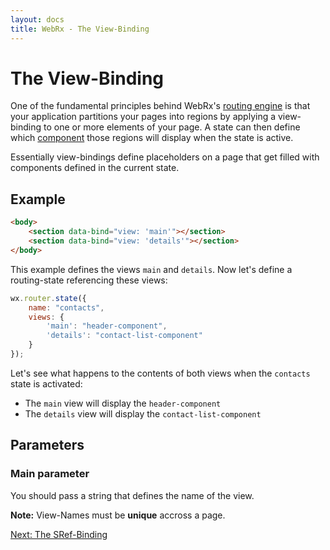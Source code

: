 ```yaml
---
layout: docs
title: WebRx - The View-Binding
---
```

# The View-Binding

One of the fundamental principles behind WebRx's [routing engine](/docs/routing-overview.html) is that your application partitions
your pages into regions by applying a view-binding to one or more
elements of your page. A state can then define which [component](/docs/component-overview.html)
those regions will display when the state is active.

Essentially view-bindings define placeholders on a page that get filled with components defined in the current state.

## Example

```html
<body>
	<section data-bind="view: 'main'"></section>
	<section data-bind="view: 'details'"></section>
</body>
```

This example defines the views <code>main</code> and <code>details</code>. Now let's define a routing-state referencing these views:

```javascript
wx.router.state({
    name: "contacts",
    views: {
        'main': "header-component",
        'details': "contact-list-component"
    }
});
```

Let's see what happens to the contents of both views when the <code>contacts</code> state is activated:

- The <code>main</code> view will display the <code>header-component</code> 
- The <code>details</code> view will display the <code>contact-list-component</code>

## Parameters
 
### Main parameter

You should pass a string that defines the name of the view.

**Note:** View-Names must be **unique** accross a page.

<a class="next-topic" href="/docs/sref-binding.html">Next: The SRef-Binding</a>

